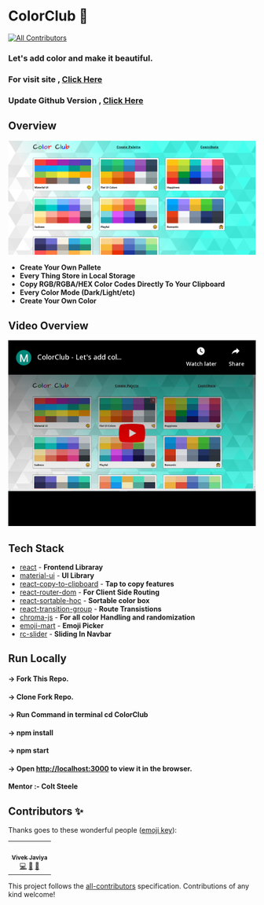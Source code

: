 # ColorClub 🎨
<!-- ALL-CONTRIBUTORS-BADGE:START - Do not remove or modify this section -->
[![All Contributors](https://img.shields.io/badge/all_contributors-1-orange.svg?style=flat-square)](#contributors-)
<!-- ALL-CONTRIBUTORS-BADGE:END -->
### Let's add color and make it beautiful.
### For visit site , [Click Here](https://colorclub.netlify.app/)
### Update Github Version , [Click Here](https://codewithvk.github.io/ColorClub/)


## Overview 
![](asset/Img/SITE.PNG)

- **Create Your Own Pallete**
- **Every Thing Store in Local Storage**
- **Copy RGB/RGBA/HEX Color Codes Directly To Your Clipboard**
- **Every Color Mode (Dark/Light/etc)**
- **Create Your Own Color**

## Video Overview 
[![](asset/Img/YT.png)](https://youtu.be/3mU3YVl8p0k)

## Tech Stack 

- [react] - **Frontend Libraray**
- [material-ui] - **UI Library**
- [react-copy-to-clipboard] - **Tap to copy features**
- [react-router-dom] - **For Client Side Routing**
- [react-sortable-hoc] - **Sortable color box**
- [react-transition-group] - **Route Transistions**
- [chroma-js] - **For all color Handling and randomization**
- [emoji-mart] - **Emoji Picker**
- [rc-slider] - **Sliding In Navbar**


## Run Locally
#### -> Fork This Repo.
#### -> Clone Fork Repo.
#### -> Run Command in terminal cd ColorClub
#### -> npm install
#### -> npm start
#### -> Open [http://localhost:3000](http://localhost:3000) to view it in the browser.

#### Mentor :- Colt Steele


[Colt Steele]:<https://www.youtube.com/channel/UCrqAGUPPMOdo0jfQ6grikZw>
[FLAT UI COLORS 2]:<https://flatuicolors.com/>
[Check it out]:<https://coolors.now.sh/> 
[react]:<https://reactjs.org/>
[material-ui]:<https://material-ui.com/>
[react-copy-to-clipboard]:<https://www.npmjs.com/package/react-copy-to-clipboard>
[react-router-dom]:<https://www.npmjs.com/package/react-router-dom>
[react-sortable-hoc]:<https://www.npmjs.com/package/react-sortable-hoc>
[react-transition-group]:<https://www.npmjs.com/package/react-transition-group>
[chroma-js]:<https://vis4.net/chromajs/>
[emoji-mart]:<https://www.npmjs.com/package/emoji-mart>
[rc-slider]:<https://www.npmjs.com/package/rc-slider>








## Contributors ✨

Thanks goes to these wonderful people ([emoji key](https://allcontributors.org/docs/en/emoji-key)):

<!-- ALL-CONTRIBUTORS-LIST:START - Do not remove or modify this section -->
<!-- prettier-ignore-start -->
<!-- markdownlint-disable -->
<table>
  <tr>
    <td align="center"><a href="https://github.com/codewithvk"><img src="https://avatars1.githubusercontent.com/u/61119120?v=4" width="100px;" alt=""/><br /><sub><b>Vivek Javiya</b></sub></a><br /><a href="https://github.com/codewithvk/ColorClub/commits?author=codewithvk" title="Code">💻</a> <a href="#design-codewithvk" title="Design">🎨</a> <a href="https://github.com/codewithvk/ColorClub/commits?author=codewithvk" title="Documentation">📖</a></td>
  </tr>
</table>

<!-- markdownlint-enable -->
<!-- prettier-ignore-end -->
<!-- ALL-CONTRIBUTORS-LIST:END -->

This project follows the [all-contributors](https://github.com/all-contributors/all-contributors) specification. Contributions of any kind welcome!